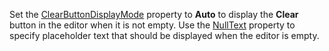 Set the [ClearButtonDisplayMode](https://docs.devexpress.com/Blazor/DevExpress.Blazor.Base.DxTextEditorBase.ClearButtonDisplayMode) property to **Auto** to display the **Clear** button in the editor when it is not empty. Use the [NullText](https://docs.devexpress.com/Blazor/DevExpress.Blazor.Base.DxTextEditorBase.NullText) property to specify placeholder text that should be displayed when the editor is empty.
